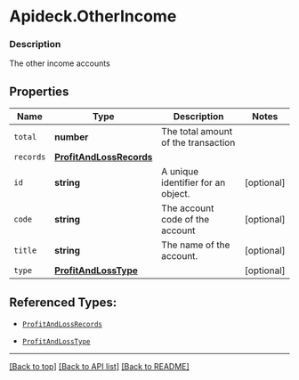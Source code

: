 # Apideck.OtherIncome

### Description

The other income accounts

## Properties
Name | Type | Description | Notes
------------ | ------------- | ------------- | -------------
`total` | **number** | The total amount of the transaction | 
`records` | [**ProfitAndLossRecords**](ProfitAndLossRecords.md) |  | 
`id` | **string** | A unique identifier for an object. | [optional] 
`code` | **string** | The account code of the account | [optional] 
`title` | **string** | The name of the account. | [optional] 
`type` | [**ProfitAndLossType**](ProfitAndLossType.md) |  | [optional] 





## Referenced Types:

* [`ProfitAndLossRecords`](ProfitAndLossRecords.md)



* [`ProfitAndLossType`](ProfitAndLossType.md)

---

[[Back to top]](#) [[Back to API list]](../../../../README.md#documentation-for-api-endpoints) [[Back to README]](../../../../README.md)


